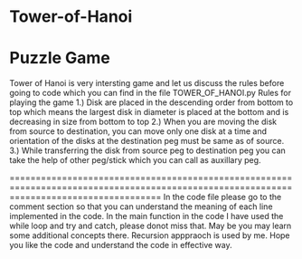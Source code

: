 # Tower-of-Hanoi
Puzzle Game
==========================================================================================================================================
Tower of Hanoi is very intersting game and let us discuss the rules before going to code which you can find in the file TOWER_OF_HANOI.py
Rules for playing the game
 1.) Disk are placed in the descending order from bottom to top which means the largest disk in diameter is placed at the bottom and is decreasing in size from bottom to top
 2.) When you are moving the disk from source to destination, you can move only one disk at a time and orientation of the disks at the destination peg must be same as of source.
 3.) While transferring the disk from source peg to destination peg you can take the help of other peg/stick which you can call as auxillary peg.
 
 =========================================================================================================================================
 In the code file please go to the comment section so that you can understand the meaning of each line implemented in the code. In the main function in the code I have used the while loop and try and catch, please donot miss that. May be you may learn some additional concepts there. Recursion apppraoch is used by me.
 Hope you like the code and understand the code in effective way.
